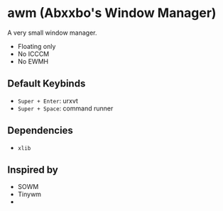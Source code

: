 # awm (Abxxbo's Window Manager)
A very small window manager.

- Floating only
- No ICCCM
- No EWMH

## Default Keybinds
- `Super + Enter`: urxvt
- `Super + Space`: command runner

## Dependencies
- `xlib`

## Inspired by
- SOWM
- Tinywm
- 

